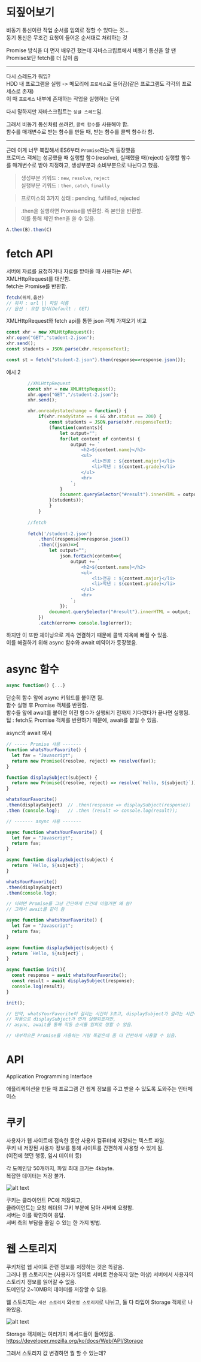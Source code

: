 # 되짚어보기  

비동기 통신이란 작업 순서를 임의로 정할 수 있다는 것...  
동기 통신은 무조건 요청이 들어온 순서대로 처리하는 것  

Promise 방식을 더 먼저 배우긴 했는데
자바스크립트에서 비동기 통신을 할 땐 Promise보단 fetch를 더 많이 씀  

---

다시 스레드가 뭐임?  
HDD 내 프로그램을 실행 -> 메모리에 `프로세스`로 들어감(같은 프로그램도 각각의 프로세스로 존재)  
이 때 `프로세스` 내부에 존재하는 작업을 실행하는 단위  

다시 말하지만 자바스크립트는 `싱글 스레드`임.  

그래서 비동기 통신처럼 쓰려면, `콜백 함수`를 사용해야 함.  
함수를 매개변수로 받는 함수를 만들 때, 받는 함수를 콜백 함수라 함.  

---

근데 이게 너무 복잡해서 ES6부터 `Promise`라는게 등장했음  
프로미스 객체는 성공했을 때 실행할 함수(resolve), 실패했을 때(reject) 실행할 함수를 매개변수로 받아 지정하고, 생성부분과 소비부분으로 나뉜다고 했음.  

> 생성부분 키워드 : `new`, `resolve`, `reject`  
실행부분 키워드 : `then`, `catch`, `finally`  

> 프로미스의 3가지 상태 : pending, fulfilled, rejected  

> .then을 실행하면 Promise를 반환함. 즉 본인을 반환함.  
이를 통해 체인 then을 쓸 수 있음.  

```javascript
A.then(B).then(C)
```

# fetch API  

서버에 자료를 요청하거나 자료를 받아올 때 사용하는 API.  
XMLHttpRequest를 대신함.  
fetch는 Promise를 반환함.  

```javascript
fetch(위치,옵션)
// 위치 : url || 파일 이름
// 옵션 : 요청 방식(Default : GET)
```

XMLHttpRequest와 fetch api를 통한 json 객체 가져오기 비교  
```javascript
const xhr = new XMLHttpRequest();
xhr.open("GET","student-2.json");
xhr.send();
const students = JSON.parse(xhr.responseText);

const st = fetch("student-2.json").then(response=>response.json());
```

예시 2
```javascript
        //XMLHttpRequest
        const xhr = new XMLHttpRequest();
        xhr.open("GET","/student-2.json");
        xhr.send();

        xhr.onreadystatechange = function() {
            if(xhr.readyState == 4 && xhr.status == 200) {
                const students = JSON.parse(xhr.responseText);
                (function(contents){
                    let output="";
                    for(let content of contents) {
                        output += `
                            <h2>${content.name}</h2>
                            <ul>
                                <li>전공 : ${content.major}</li>
                                <li>학년 : ${content.grade}</li>
                            </ul>
                            <hr>
                        `;
                    }
                    document.querySelector("#result").innerHTML = output;
                }(students));
                }
            }
        
        //fetch
        
        fetch('/student-2.json')
            .then((response)=>response.json())
            .then((json)=>{
                let output="";
                    json.forEach(content=>{
                        output += `
                            <h2>${content.name}</h2>
                            <ul>
                                <li>전공 : ${content.major}</li>
                                <li>학년 : ${content.grade}</li>
                            </ul>
                            <hr>
                        `;
                    });
                document.querySelector("#result").innerHTML = output;
            })
            .catch(error=> console.log(error));
```

하지만 이 또한 체이닝으로 계속 연결하기 때문에 콜백 지옥에 빠질 수 있음.  
이를 해결하기 위해 async 함수와 await 예약어가 등장했음.  

# async 함수  

```javascript
async function() {...}
```
단순히 함수 앞에 async 키워드를 붙이면 됨.  
함수 실행 후 Promise 객체를 반환함.  
함수들 앞에 await를 붙이면 이전 함수가 실행되기 전까지 기다렸다가 끝나면 실행됨.  
팁 : fetch도 Promise 객체를 반환하기 때문에, await를 붙일 수 있음.  

async와 await 예시  

```javascript
// ----- Promise 사용 -------
function whatsYourFavorite() {
  let fav = "Javascript";
  return new Promise((resolve, reject) => resolve(fav));      
}

function displaySubject(subject) {
  return new Promise((resolve, reject) => resolve(`Hello, ${subject}`));      
}

whatsYourFavorite()
.then(displaySubject)  // .then(response => displaySubject(response))
.then (console.log);   // .then (result => console.log(result));

// ------- async 사용 -------

async function whatsYourFavorite() {
  let fav = "Javascript";
  return fav;
}

async function displaySubject(subject) {
  return `Hello, ${subject}`;
}

whatsYourFavorite()
.then(displaySubject)
.then(console.log);

// 이러면 Promise를 그냥 간단하게 쓴건데 이럴거면 왜 씀?
// 그래서 await를 같이 씀

async function whatsYourFavorite() {
  let fav = "Javascript";
  return fav;
}

async function displaySubject(subject) {
  return `Hello, ${subject}`;
}

async function init(){
  const response = await whatsYourFavorite();
  const result = await displaySubject(response);
  console.log(result);
}

init();

// 만약, whatsYourFavorite이 걸리는 시간이 3초고, displaySubject가 걸리는 시간이 2초라면,
// 자동으로 displaySubject가 먼저 실행되겠지만,
// async, await를 통해 작동 순서를 임의로 정할 수 있음.

// 내부적으론 Promise를 사용하는 거랑 똑같은데 좀 더 간편하게 사용할 수 있음.
```

# API  
Application Programming Interface  

애플리케이션을 만들 때 프로그램 간 쉽게 정보를 주고 받을 수 있도록 도와주는 인터페이스  

# 쿠키  
사용자가 웹 사이트에 접속한 동안 사용자 컴퓨터에 저장되는 텍스트 파일.  
쿠키 내 저장된 사용자 정보를 통해 사이트를 간편하게 사용할 수 있게 됨.  
(이전에 했던 행동, 임시 데이터 등)  

각 도메인당 50개까지, 파일 최대 크기는 4kbyte.  
복잡한 데이터는 저장 불가.  

![alt text](cookie.PNG)  

쿠키는 클라이언트 PC에 저장되고,  
클라이언트는 요청 헤더의 쿠키 부분에 담아 서버에 요청함.  
서버는 이를 확인하여 응답.  
서버 측의 부담을 줄일 수 있는 한 가지 방법.  

# 웹 스토리지  
쿠키처럼 웹 사이트 관련 정보를 저장하는 것은 똑같음.  
그러나 웹 스토리지는 (사용자가 임의로 서버로 전송하지 않는 이상) 서버에서 사용자의 스토리지 정보를 읽어갈 수 없음.  
도메인당 2~10MB의 데이터를 저장할 수 있음.  

웹 스토리지는 `세션 스토리지` 와`로컬 스토리지`로 나뉘고, 둘 다 타입이 Storage 객체로 나와있음.  

![alt text](image-9.png)  

Storage 객체에는 여러가지 메서드들이 들어있음.  
https://developer.mozilla.org/ko/docs/Web/API/Storage  

그래서 스토리지 값 변경하면 뭘 할 수 있는데?  

